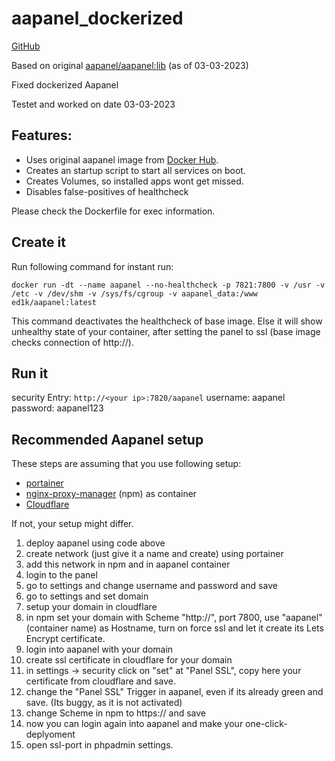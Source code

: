 
# aapanel_dockerized

[GitHub](https://github.com/Ed1ks/aapanel_dockerized)

Based on original [aapanel/aapanel:lib](https://hub.docker.com/r/aapanel/aapanel) (as of 03-03-2023)

Fixed dockerized Aapanel

Testet and worked on date 03-03-2023

## Features:

* Uses original aapanel image from [Docker Hub](https://hub.docker.com/).
* Creates an startup script to start all services on boot.
* Creates Volumes, so installed apps wont get missed.
* Disables false-positives of healthcheck

Please check the Dockerfile for exec information.

## Create it
Run following command for instant run:

`docker run -dt --name aapanel --no-healthcheck -p 7821:7800 -v /usr -v /etc -v /dev/shm -v /sys/fs/cgroup -v aapanel_data:/www ed1k/aapanel:latest`

This command deactivates the healthcheck of base image. Else it will show unhealthy state of your container, after setting the panel to ssl (base image checks connection of http://).

## Run it
security Entry: `http://<your ip>:7820/aapanel`
username: aapanel
password: aapanel123

## Recommended Aapanel setup
These steps are assuming that you use following setup:
* [portainer](https://www.portainer.io/)
* [nginx-proxy-manager](https://hub.docker.com/r/jc21/nginx-proxy-manager) (npm) as container
* [Cloudflare](https://www.cloudflare.com/)

If not, your setup might differ.
1. deploy aapanel using code above
2. create network (just give it a name and create) using portainer
3. add this network in npm and in aapanel container
4. login to the panel
5. go to settings and change username and password and save
6. go to settings and set domain
7. setup your domain in cloudflare
8. in npm set your domain with Scheme "http://", port 7800, use "aapanel" (container name) as Hostname, turn on force ssl and let it create its Lets Encrypt certificate.
9. login into aapanel with your domain
10. create ssl certificate in cloudflare for your domain
11. in settings -> security click on "set" at "Panel SSL", copy here your certificate from cloudflare and save.
12. change the "Panel SSL" Trigger in aapanel, even if its already green and save. (Its buggy, as it is not activated)
13. change Scheme in npm to https:// and save 
14. now you can login again into aapanel and make your one-click-deplyoment
15. open ssl-port in phpadmin settings.
